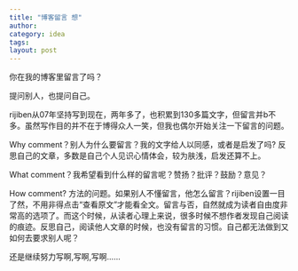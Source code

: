 ```yaml
---
title: "博客留言 想"
author:
category: idea
tags: 
layout: post
---
```

你在我的博客里留言了吗？

提问别人，也提问自己。

rijiben从07年坚持写到现在，两年多了，也积累到130多篇文字，但留言并b不多。虽然写作目的并不在于博得众人一笑，但我也偶尔开始关注一下留言的问题。

Why comment？别人为什么要留言？我的文字给人以同感，或者是启发了吗? 反思自己的文章，多数是自己个人见识心情体会，较为肤浅，启发还算不上。

What comment？我希望看到什么样的留言呢？赞扬？批评？鼓励？意见？

How comment? 方法的问题。如果别人不懂留言，他怎么留言？rijiben设置一目了然，不用非得点击“查看原文”才能看全文。留言与否，自然就成为读者自由度非常高的选项了。而这个时候，从读者心理上来说，很多时候不想作者发现自己阅读的痕迹。反思自己，阅读他人文章的时候，也没有留言的习惯。自己都无法做到又如何去要求别人呢？

还是继续努力写啊,写啊,写啊……


